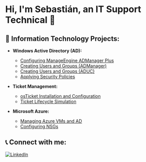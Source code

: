 # Hi, I'm Sebastián, an IT Support Technical 👋

## 💼 Information Technology Projects:
- **Windows Active Directory (AD):**
  - [Configuring ManageEngine ADManager Plus](link-to-repo)
  - [Creating Users and Groups (ADManager)](link-to-repo)
  - [Creating Users and Groups (ADUC)](link-to-repo)
  - [Applying Security Policies](link-to-repo)

- **Ticket Management:**
  - [osTicket Installation and Configuration](link-to-repo)
  - [Ticket Lifecycle Simulation](link-to-repo)

- **Microsoft Azure:**
  - [Managing Azure VMs and AD](link-to-repo)
  - [Configuring NSGs](link-to-repo)

## 📞 Connect with me:
[![LinkedIn](https://img.shields.io/badge/LinkedIn-blue?logo=linkedin)](https://www.linkedin.com/in/sebastianrodr/)
